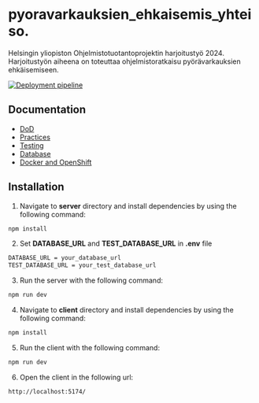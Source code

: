 # pyoravarkauksien_ehkaisemis_yhteiso.
Helsingin yliopiston Ohjelmistotuotantoprojektin harjoitustyö 2024. Harjoitustyön aiheena on toteuttaa ohjelmistoratkaisu pyörävarkauksien ehkäisemiseen.

[![Deployment pipeline](https://github.com/Bicyclesafe/bikesafe/actions/workflows/pipeline.yml/badge.svg)](https://github.com/Bicyclesafe/bikesafe/actions/workflows/pipeline.yml)

## Documentation

- [DoD](https://github.com/Bicyclesafe/bikesafe/blob/main/documentation/dod.md)
- [Practices](https://github.com/Bicyclesafe/bikesafe/blob/main/documentation/practices.md)
- [Testing](https://github.com/Bicyclesafe/bikesafe/blob/main/documentation/testing.md)
- [Database](https://github.com/Bicyclesafe/bikesafe/blob/main/documentation/database.md)
- [Docker and OpenShift](https://github.com/Bicyclesafe/bikesafe/blob/main/documentation/docker_and_openshift.md)

## Installation

1. Navigate to **server** directory and install dependencies by using the following command:

```bash
npm install
```
2. Set **DATABASE_URL** and **TEST_DATABASE_URL** in **.env** file

```bash
DATABASE_URL = your_database_url
TEST_DATABASE_URL = your_test_database_url
```

3. Run the server with the following command:

```bash
npm run dev
```

4. Navigate to **client** directory and install dependencies by using the following command:

```bash
npm install
```
5. Run the client with the following command:

```bash
npm run dev
```
6. Open the client in the following url:

```bash
http://localhost:5174/
```
